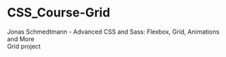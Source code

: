 # CSS_Course-Grid
Jonas Schmedtmann - Advanced CSS and Sass: Flexbox, Grid, Animations and More  
Grid project
